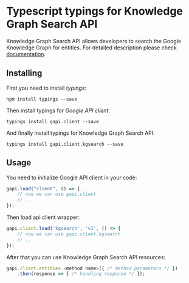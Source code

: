 # Typescript typings for Knowledge Graph Search API
Knowledge Graph Search API allows developers to search the Google Knowledge Graph for entities.
For detailed description please check [documentation](https://developers.google.com/knowledge-graph/).

## Installing

First you need to install *typings*:
```
npm install typings --save 
```

Then install typings for *Google API client*:
```
typings install gapi.client --save 
```

And finally install typings for Knowledge Graph Search API:
```
typings install gapi.client.kgsearch --save 
```

## Usage

You need to initialize Google API client in your code:
```typescript
gapi.load("client", () => { 
    // now we can use gapi.client
    // ... 
});
```

Then load api client wrapper:
```typescript
gapi.client.load('kgsearch', 'v1', () => {
    // now we can use gapi.client.kgsearch
    // ... 
});
```



After that you can use Knowledge Graph Search API resources:

```typescript
gapi.client.entities.<method name>({ /* method parameters */ })
    .then(response => { /* handling response */ });
```